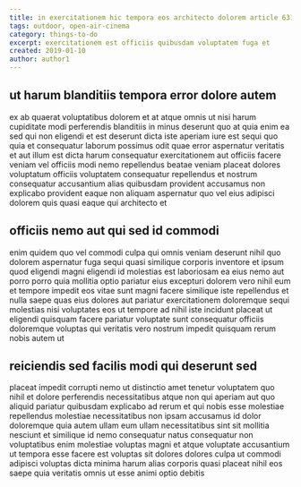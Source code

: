 ```yaml
---
title: in exercitationem hic tempora eos architecto dolorem article 6313
tags: outdoor, open-air-cinema
category: things-to-do
excerpt: exercitationem est officiis quibusdam voluptatem fuga et
created: 2019-01-10
author: author1
---
```


## ut harum blanditiis tempora error dolore autem

ex ab quaerat voluptatibus dolorem et at atque omnis ut nisi harum cupiditate modi perferendis blanditiis in minus deserunt quo at quia enim ea sed qui non eligendi et est deserunt dicta iste aperiam iure est sequi quo quia et consequatur laborum possimus odit quae error aspernatur veritatis et aut illum est dicta harum consequatur exercitationem aut officiis facere veniam vel officiis modi nemo repellendus beatae veniam placeat dolores voluptatum officiis voluptatem consequatur repellendus et nostrum consequatur accusantium alias quibusdam provident accusamus non explicabo provident eaque non aliquam aspernatur quo vel eius adipisci dolorem quis quasi eaque qui architecto et

## officiis nemo aut qui sed id commodi

enim quidem quo vel commodi culpa qui omnis veniam deserunt nihil quo dolorem aspernatur fuga sequi quasi similique corporis inventore et ipsum quod eligendi magni eligendi id molestias est laboriosam ea eius nemo aut porro porro quia mollitia optio pariatur eius excepturi dolorem vero nihil eum et tempore impedit eos vitae sunt magni facere similique iste repellendus et nulla saepe quas eius dolores aut pariatur exercitationem doloremque sequi molestias nisi voluptates eos ut tempore ad nihil iste incidunt placeat ut eligendi quisquam facere pariatur voluptate sunt consequatur officiis doloremque voluptas qui veritatis vero nostrum impedit quisquam rerum nobis autem ut

## reiciendis sed facilis modi qui deserunt sed

placeat impedit corrupti nemo ut distinctio amet tenetur voluptatem quo nihil et dolore perferendis necessitatibus atque non qui aperiam aut quo aliquid pariatur quibusdam explicabo ad rerum et qui nobis esse molestiae repellendus molestiae necessitatibus non ipsam accusamus id dolor doloremque quia autem ullam eum ullam necessitatibus sint sit mollitia nesciunt et similique id nemo consequatur natus consequatur non voluptatibus enim molestiae voluptas magni et atque voluptate accusantium ut tempora esse facere est voluptas sit dolores dolores culpa ut commodi adipisci voluptas dicta minima harum alias corporis quasi placeat nihil eos saepe quia veritatis omnis ut esse animi optio debitis
